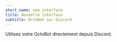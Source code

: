 ```yaml
---
short_name: new_interface
title: Nouvelle interface
subtitle: OctoBot sur Discord
---
```

Utilisez votre OctoBot directement depuis Discord.